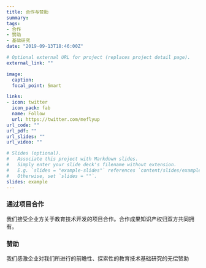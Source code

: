 ```yaml
---
title: 合作与赞助
summary: 
tags: 
- 合作
- 赞助
- 基础研究
date: "2019-09-13T18:46:00Z"

# Optional external URL for project (replaces project detail page).
external_link: ""

image:
  caption: 
  focal_point: Smart

links:
- icon: twitter
  icon_pack: fab
  name: Follow
  url: https://twitter.com/meflyup
url_code: ""
url_pdf: ""
url_slides: ""
url_video: ""

# Slides (optional).
#   Associate this project with Markdown slides.
#   Simply enter your slide deck's filename without extension.
#   E.g. `slides = "example-slides"` references `content/slides/example-slides.md`.
#   Otherwise, set `slides = ""`.
slides: example
---
```

### 通过项目合作  

我们接受企业方关于教育技术开发的项目合作。合作成果知识产权归双方共同拥有。  
### 赞助  

我们感激企业对我们所进行的前瞻性、探索性的教育技术基础研究的无偿赞助
